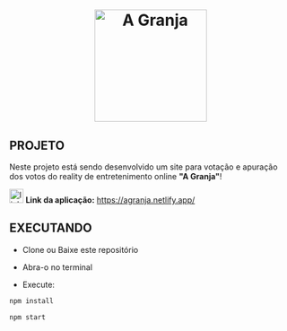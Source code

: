 <h1 align="center">
    <img alt="A Granja" title="#A Granja" src="https://user-images.githubusercontent.com/56003521/86874900-bff0d100-c0b7-11ea-8265-905dd5c61016.png" width="200px" />
</h1>

## PROJETO

Neste projeto está sendo desenvolvido um site para votação e apuração dos votos do reality de entretenimento online **"A Granja"**! <br/>

<img src="https://user-images.githubusercontent.com/56003521/87214798-4ac70b00-c306-11ea-8b49-b48d6c6ae828.png" alt="link" width="25px" heigth="25px"/> **Link da aplicação:** https://agranja.netlify.app/

## EXECUTANDO

- Clone ou Baixe este repositório

- Abra-o no terminal

- Execute:
```bash
npm install
```
```bash
npm start
```

